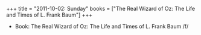 +++
title = "2011-10-02: Sunday"
books = ["The Real Wizard of Oz: The Life and Times of L. Frank Baum"]
+++


* Book: The Real Wizard of Oz: The Life and Times of L. Frank Baum /f/
